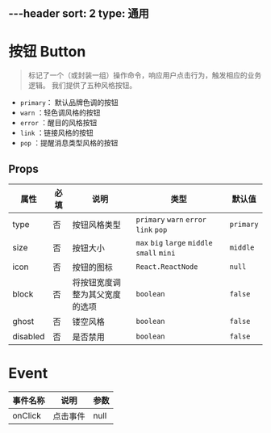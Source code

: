 ---header
sort: 2
type: 通用
---
# 按钮 Button

> 标记了一个（或封装一组）操作命令，响应用户点击行为，触发相应的业务逻辑。
我们提供了五种风格按钮。

 - `primary`： 默认品牌色调的按钮
 - `warn`   ：轻色调风格的按钮
 - `error`  ：醒目的风格按钮
 - `link`   ：链接风格的按钮
 - `pop`    ：提醒消息类型风格的按钮

<demo>


## Props
| 属性 | 必填 | 说明 | 类型 | 默认值 |
| --- | --- | --- | --- | --- |
| type | 否 | 按钮风格类型 | `primary` `warn` `error` `link` `pop` | `primary` |
| size | 否 |  按钮大小 | `max` `big` `large` `middle` `small` `mini` | `middle` |
| icon | 否 |  按钮的图标 | `React.ReactNode` | `null` |
| block | 否 |  将按钮宽度调整为其父宽度的选项 | `boolean` | `false` |
| ghost | 否 |  镂空风格 | `boolean` | `false` |
| disabled | 否 |  是否禁用 | `boolean` | `false` |


# Event
| 事件名称 | 说明 | 参数 |
| --- | --- | --- |
| onClick | 点击事件 | null |
